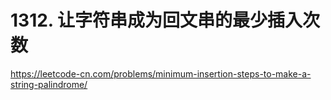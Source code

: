 # 1312. 让字符串成为回文串的最少插入次数

https://leetcode-cn.com/problems/minimum-insertion-steps-to-make-a-string-palindrome/